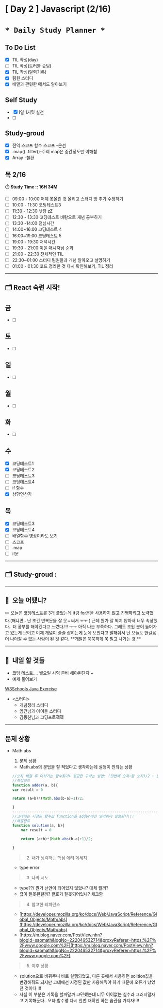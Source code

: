 # [ Day 2 ] Javascript (2/16)

# `* Daily Study Planner *`

## To Do List

- [x]  TIL 작성(day)
- [ ]  TIL 작성(트러블 슛팅)
- [x]  TIL 작성(달력기록)
- [x]  팀원 스터디
- [x]  배열과 관련한 메서드 알아보기

## Self Study

- [x]  1일 1커밋 실천
- [ ]  

## **Study-groud**

- [x]  전역 스코프
함수 스코프 -은선
- [x]  .map() .filter()-주희
map은 중간정도만 이해함
- [x]  Array -철환

## 목  2/16

⏱️ **Study Time ::  16H 34M**

- [ ]  09:00 - 10:00 어제 못올린 것 올리고 스터디 방 추가 수정하기
- [ ]  10:00 - 11:30 코딩테스트3
- [ ]  11:30 - 12:30 낮잠 zZ
- [ ]  12:30 - 13:30 코딩테스트 바탕으로 개념 공부하기
- [ ]  13:30 -14:00 점심시간
- [ ]  14:00~16:00 코딩테스트 4
- [ ]  16:00~19:00 코딩테스트 5
- [ ]  19:00 - 19:30 저녁시간
- [ ]  19:30 - 21:00 이윤 매니저님 순회
- [ ]  21:00 - 22:30 전체적인 TIL
- [ ]  22:30~01:00 스터디 팀원들과 개념 알아오고 설명하기
- [ ]  01:00 - 01:30 코드 정리한 것 다시 확인해보기, TIL 정리

---

## 🗂️ React 숙련 시작!

## 금

- [ ]  

## 토

- [ ]  

## 일

- [ ]  

## 월

- [ ]  

## 화

- [ ]  

## 수

- [x]  코딩테스트1
- [x]  코딩테스트2
- [ ]  코딩테스트3
- [ ]  코딩테스트4
- [ ]  if 함수
- [x]  삼항연산자

## 목

- [x]  코딩테스트3
- [x]  코딩테스트4
- [ ]  배열함수 영상이라도 보기
- [ ]  스코프
- [ ]  .map
- [ ]  if문

---

## 🗂️ **Study-groud**  :

---

## 🙂  오늘 어땠니?

<aside>
✏️   오늘은 코딩테스트를 3개 풀었는데 if랑 for문을 사용하지 않고 진행하려고 노력했다.(왜냐면.. 난 조건 반복문을 잘 못ㅅ써서 ㅜㅜ ) 근데 뭔가 잘 되지 않아서 너무 속상했다.. 더 공부를 해야겠다고 느꼈다.!!! ㅜㅜ 아직 나는 부족하다. 그래도 조원 분이 늘어가고 있는게 보이고 이제 개념이 슬슬 잡히는게 눈에 보인다고 말해줘서 난 오늘도 한걸음 더 나아갈 수 있는 사람이 된 것 같다. **개발은 묵묵하게 쭉 밀고 나가는 것.**

</aside>

---

## 🧳  내일 할 것들

- 코딩 테스트…. 월요일 시험 준비 해야된단다 ~
- 예제 풀어보기

[W3Schools Java Exercise](https://www.w3schools.com/java/exercise.asp?filename=exercise_math2)

- <스터디>
    - 개념정리 스터디
    - 임건님과 아이들 스터디
    - 김동찬님과 코딩프로젴젴

---

## 문제 상황

- Math.abs
    1. 문제 상황
    - Math.abs의 문법을 잘 적었다고 생각하는데 실행이 안되는 상황
    
    ```jsx
    //숫자 배열 후 더하기는 함수찾기> 평균합 구하는 방법: (첫번째 숫자+끝 숫자)/2 + 원래 숫자 곗수//
    //작성코드
    function adder(a, b){
    var result = 0
    
    return (a+b)*(Math.abs(b-a)+1)/2;
    
    }
    ----------------------------------------------------------------------------------------------------------------------------------------------------------
    //코테에는 지정된 함수값 function을 adder대신 넣어줘야 실행된다!!!
    //해결완료
    function solution(a, b){
        var result = 0
        
        return (a+b)*(Math.abs(b-a)+1)/2;
    
    }
    
    ```
    
    > 2. 내가 생각하는 핵심 에러 메세지
    > 
    - type error
    
    > 3. 나의 시도
    > 
    - type??/ 뭔가 선언이 되어있지 않았나? 대체 뭘까?
    - 값이 잘못된걸까? 괄호가 잘못되어있나? 체크함
    
    > 4. 참고한 레퍼런스
    > 
    - [https://developer.mozilla.org/ko/docs/Web/JavaScript/Reference/Global_Objects/Math/abs](https://developer.mozilla.org/ko/docs/Web/JavaScript/Reference/Global_Objects/Math/abs)
    - [https://m.blog.naver.com/PostView.nhn?blogId=saomath&logNo=222046532714&proxyReferer=https:%2F%2Fwww.google.com%2F](https://m.blog.naver.com/PostView.nhn?blogId=saomath&logNo=222046532714&proxyReferer=https:%2F%2Fwww.google.com%2F)
    
    > 5. 이후 상황
    > 
    - solution으로 바꿔주니 바로 실행되었고, 다른 곳에서 사용하면 solition값을 변경해줘도 되지만 코테에선 지정된 값만 사용해줘야 하기 때문에 오류가 났었던 것이다 !!!
    - 사실 이 부분은 기록을 할까말까 고민했는데 너무 어이없는 실수라 그러지말자고 기록해둔다.. 오타 함수명 다시 한번 재확인 하는 습관을 가지자!!!!